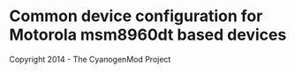 Common device configuration for Motorola msm8960dt based devices
==============================

Copyright 2014 - The CyanogenMod Project
